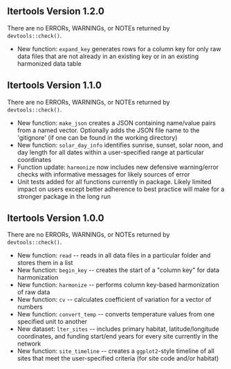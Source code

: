 ## ltertools Version 1.2.0

There are no ERRORs, WARNINGs, or NOTEs returned by `devtools::check()`.

- New function: `expand_key` generates rows for a column key for only raw data files that are not already in an existing key or in an existing harmonized data table

## ltertools Version 1.1.0

There are no ERRORs, WARNINGs, or NOTEs returned by `devtools::check()`.

- New function: `make_json` creates a JSON containing name/value pairs from a named vector. Optionally adds the JSON file name to the 'gitignore' (if one can be found in the working directory)
- New function: `solar_day_info` identifies sunrise, sunset, solar noon, and day length for all dates within a user-specified range at particular coordinates
- Function update: `harmonize` now includes new defensive warning/error checks with informative messages for likely sources of error
- Unit tests added for all functions currently in package. Likely limited impact on users except better adherence to best practice will make for a stronger package in the long run

## ltertools Version 1.0.0

There are no ERRORs, WARNINGs, or NOTEs returned by `devtools::check()`.

- New function: `read` -- reads in all data files in a particular folder and stores them in a list
- New function: `begin_key` -- creates the start of a "column key" for data harmonization
- New function: `harmonize` -- performs column key-based harmonization of raw data
- New function: `cv` -- calculates coefficient of variation for a vector of numbers
- New function: `convert_temp` -- converts temperature values from one specified unit to another
- New dataset: `lter_sites` -- includes primary habitat, latitude/longitude coordinates, and funding start/end years for every site currently in the network
- New function: `site_timeline` -- creates a `ggplot2`-style timeline of all sites that meet the user-specified criteria (for site code and/or habitat)
